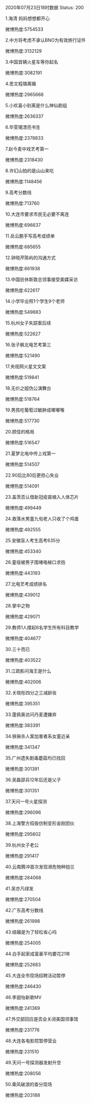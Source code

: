 2020年07月23日18时数据
Status: 200

1.海清 妈妈想想都开心

微博热度:5754533

2.中方将考虑不承认BNO为有效旅行证件

微博热度:3132129

3.中国首辆火星车等你起名

微博热度:3082191

4.思文程璐离婚

微博热度:2965668

5.小欢喜小别离是什么神仙剧组

微博热度:2636337

6.毕雯珺漂亮书生

微博热度:2378833

7.赵今麦中戏艺考第一

微博热度:2318430

8.许幻山拍的是山山来吃

微博热度:1148456

9.高考分数线

微博热度:713760

10.大连市要求市民无必要不离连

微博热度:696637

11.岳云鹏手写高考成绩单

微博热度:685655

12.钟晓芹陈屿的沟通方式

微博热度:661938

13.中国驻休斯敦总领事接受美媒采访

微博热度:622617

14.小学毕业照1个学生9个老师

微博热度:549883

15.杭州女子失踪案后续

微博热度:522627

16.张子枫北电艺考第三

微博热度:521490

17.央视网火星文文案

微博热度:519841

18.无价之姐伪公演舞台

微博热度:518764

19.男孩吃葡萄过敏肿成嘟嘟嘴

微博热度:517730

20.顾佳的格局

微博热度:516547

21.夏梦北电中传上戏第一

微博热度:514507

22.90后比80后更担心失业

微博热度:514091

23.盖茨否认借新冠疫苗植入人体芯片

微博热度:499449

24.救落水男童九旬老人只收了个鸡蛋

微博热度:492555

25.安徽盲人考生高考635分

微博热度:453340

26.童瑶被男子围堵电梯口求抱

微博热度:443193

27.北电艺考成绩排名

微博热度:439012

28.掌中之物

微博热度:429071

29.教师1人撑起6名学生所有科目教学

微博热度:404677

30.三十而已

微博热度:403522

31.江疏影问海王是什么

微博热度:402006

32.关晓彤四分之三减龄妆

微博热度:395351

33.蓬佩奥访问丹麦遭嫌弃

微博热度:383391

34.铁锹杀人案加害者系女童近亲

微博热度:341347

35.广州遗失剧毒蘑菇均已找回

微博热度:301391

36.吴磊邵兵12年后还是父子

微博热度:301351

37.天问一号火星探测

微博热度:296096

38.上海警方捣毁仿制变形金刚团伙

微博热度:295602

39.杭州女子老公

微博热度:291417

40.云南腾冲首次发现濒危物种铠兰

微博热度:284068

41.吴亦凡绿发

微博热度:270504

42.广东高考分数线

微博热度:261998

43.结婚是为了轻松省心吗

微博热度:254005

44.白手起家成富豪平均要花21年

微博热度:252683

45.大连全市现场招聘活动暂停

微博热度:246430

46.李遐怡新歌MV

微博热度:241369

47.外交部回应是否会关闭美国领事馆

微博热度:231776

48.大连各电影院暂停营业

微博热度:231510

49.天问一号探测器发射升空

微博热度:208056

50.乘风破浪的查分现场

微博热度:203188

